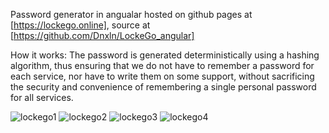 Password generator in angualar hosted on github pages at [https://lockego.online], 
source at [https://github.com/Dnxln/LockeGo_angular] 

How it works: The password is generated deterministically using a hashing algorithm, thus ensuring that we do not have to remember a password for each service, nor have to write them on some support, without sacrificing the security and convenience of remembering a single personal password for all services.

![lockego1](https://github.com/user-attachments/assets/7cbe6370-bcc9-4bc1-8b5e-ca9b226359f9)
![lockego2](https://github.com/user-attachments/assets/8003f1bd-b8ae-41e0-bdf6-0a3c78e8300d)
![lockego3](https://github.com/user-attachments/assets/7534a39e-eee0-4264-8a43-b9bb5fe7c6f8)
![lockego4](https://github.com/user-attachments/assets/490b31f5-8d70-443e-a522-ae88adfb782b)
